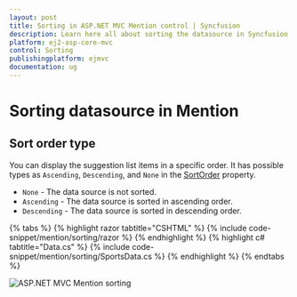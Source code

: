 ```yaml
---
layout: post
title: Sorting in ASP.NET MVC Mention control | Syncfusion
description: Learn here all about sorting the datasource in Syncfusion ASP.NET MVC Mention control of Syncfusion Essential JS 2 and more.
platform: ej2-asp-core-mvc
control: Sorting
publishingplatform: ejmvc
documentation: ug
---
```


# Sorting datasource in Mention 

## Sort order type

You can display the suggestion list items in a specific order. It has possible types as `Ascending`, `Descending`, and `None` in the [SortOrder](https://help.syncfusion.com/cr/aspnetmvc-js2/Syncfusion.EJ2.DropDowns.Mention.html#Syncfusion_EJ2_DropDowns_Mention_SortOrder) property.

* `None` - The data source is not sorted.
* `Ascending` - The data source is sorted in ascending order.
* `Descending` - The data source is sorted in descending order.

{% tabs %}
{% highlight razor tabtitle="CSHTML" %}
{% include code-snippet/mention/sorting/razor %}
{% endhighlight %}
{% highlight c# tabtitle="Data.cs" %}
{% include code-snippet/mention/sorting/SportsData.cs %}
{% endhighlight %}
{% endtabs %}

![ASP.NET MVC Mention sorting](./images/mention-sorting.png)